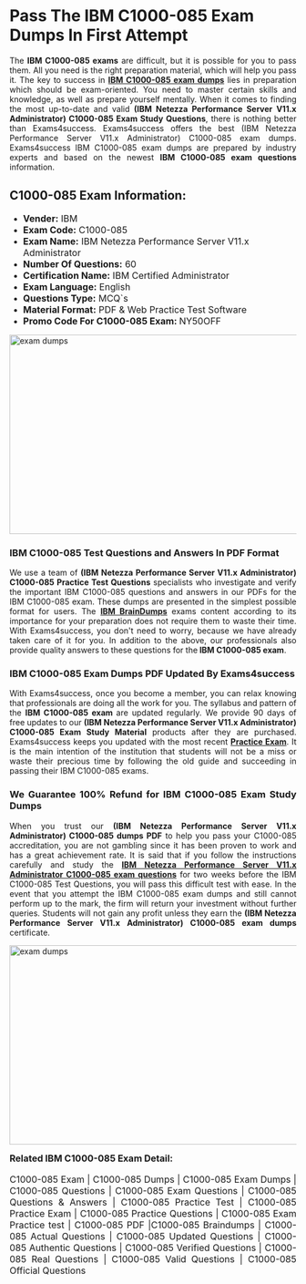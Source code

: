 <h1><strong><strong>Pass The IBM C1000-085 Exam Dumps In First Attempt</strong></strong></h1> <p style="text-align:justify">The <strong>IBM C1000-085 exams</strong> are difficult, but it is possible for you to pass them. All you need is the right preparation material, which will help you pass it. The key to success in <a href="https://www.exams4success.com/ibm/c1000-085-pdf-exam-dumps"><strong>IBM C1000-085 exam dumps</strong></a> lies in preparation which should be exam-oriented. You need to master certain skills and knowledge, as well as prepare yourself mentally. When it comes to finding the most up-to-date and valid <strong>(IBM Netezza Performance Server V11.x Administrator) C1000-085 Exam Study Questions</strong>, there is nothing better than Exams4success. Exams4success offers the best (IBM Netezza Performance Server V11.x Administrator) C1000-085 exam dumps. Exams4success IBM C1000-085 exam dumps are prepared by industry experts and based on the newest <strong>IBM C1000-085 exam questions</strong> information.</p> <h2><strong><strong>C1000-085 Exam Information:</strong></strong></h2> <ul> <li><span style="font-size:16px"><strong>Vender:</strong> IBM</span></li> <li><span style="font-size:16px"><strong>Exam Code:</strong> C1000-085</span></li> <li><span style="font-size:16px"><strong>Exam Name:</strong> IBM Netezza Performance Server V11.x Administrator</span></li> <li><span style="font-size:16px"><strong>Number Of Questions:</strong> 60</span></li> <li><span style="font-size:16px"><strong>Certification Name:</strong> IBM Certified Administrator</span></li> <li><span style="font-size:16px"><strong>Exam Language:</strong> English</span></li> <li><span style="font-size:16px"><strong>Questions Type:</strong> MCQ`s</span></li> <li><span style="font-size:16px"><strong>Material Format:</strong> PDF & Web Practice Test Software</span></li> <li><span style="font-size:16px"><strong>Promo Code For C1000-085 Exam: </strong>NY50OFF</span></li> </ul> <p><a href="https://www.exams4success.com/ibm/c1000-085-pdf-exam-dumps" rel="no-follow"><img alt="exam dumps" src="https://www.certcollections.com/uploads/content/infrist1.png" style="height:350px; width:750px" /></a></p> <h3><strong>IBM C1000-085 Test Questions and Answers In PDF Format</strong></h3> <p style="text-align:justify">We use a team of <strong>(IBM Netezza Performance Server V11.x Administrator) C1000-085 Practice Test Questions</strong> specialists who investigate and verify the important IBM C1000-085 questions and answers in our PDFs for the IBM C1000-085 exam. These dumps are presented in the simplest possible format for users. The <a href="https://www.exams4success.com/ibm-exam-dumps"><strong>IBM BrainDumps</strong></a> exams content according to its importance for your preparation does not require them to waste their time. With Exams4success, you don't need to worry, because we have already taken care of it for you. In addition to the above, our professionals also provide quality answers to these questions for the<strong> IBM C1000-085 exam</strong>.</p> <h3><strong> IBM C1000-085 Exam Dumps PDF Updated By Exams4success</strong></h3> <p style="text-align:justify">With Exams4success, once you become a member, you can relax knowing that professionals are doing all the work for you. The syllabus and pattern of the <strong>IBM C1000-085 exam </strong>are updated regularly. We provide 90 days of free updates to our <strong>(IBM Netezza Performance Server V11.x Administrator) C1000-085 Exam Study Material</strong> products after they are purchased. Exams4success keeps you updated with the most recent <a href="https://www.exams4success.com/"><strong>Practice Exam</strong></a>. It is the main intention of the institution that students will not be a miss or waste their precious time by following the old guide and succeeding in passing their IBM C1000-085 exams.</p> <h3 style="text-align:justify"><strong>We Guarantee 100% Refund for IBM C1000-085 Exam Study Dumps</strong></h3> <p style="text-align:justify">When you trust our <strong>(IBM Netezza Performance Server V11.x Administrator) C1000-085 dumps PDF</strong> to help you pass your C1000-085 accreditation, you are not gambling since it has been proven to work and has a great achievement rate. It is said that if you follow the instructions carefully and study the <a href="https://www.exams4success.com/ibm/c1000-085-pdf-exam-dumps"><strong>IBM Netezza Performance Server V11.x Administrator C1000-085 exam questions</strong></a> for two weeks before the IBM C1000-085 Test Questions, you will pass this difficult test with ease. In the event that you attempt the IBM C1000-085 exam dumps and still cannot perform up to the mark, the firm will return your investment without further queries. Students will not gain any profit unless they earn the <strong>(IBM Netezza Performance Server V11.x Administrator) C1000-085 exam dumps</strong> certificate.</p> <p style="text-align:justify"><a href="https://www.exams4success.com/ibm/c1000-085-pdf-exam-dumps" rel="no-follow"><img alt="exam dumps" src="https://www.certcollections.com/uploads/content/free_demo1.png" style="height:350px; width:750px" /></a></p> <p style="text-align:justify"><span style="font-size:16px"><strong>Related IBM C1000-085 Exam Detail:</strong></span><br /> <br /> <span style="font-size:16px">C1000-085 Exam | C1000-085 Dumps | C1000-085 Exam Dumps | C1000-085 Questions | C1000-085 Exam Questions | C1000-085 Questions & Answers | C1000-085 Practice Test | C1000-085 Practice Exam | C1000-085 Practice Questions | C1000-085 Exam Practice test | C1000-085 PDF |C1000-085 Braindumps | C1000-085 Actual Questions | C1000-085 Updated Questions | C1000-085 Authentic Questions | C1000-085 Verified Questions | C1000-085 Real Questions | C1000-085 Valid Questions | C1000-085 Official Questions</span></p>
